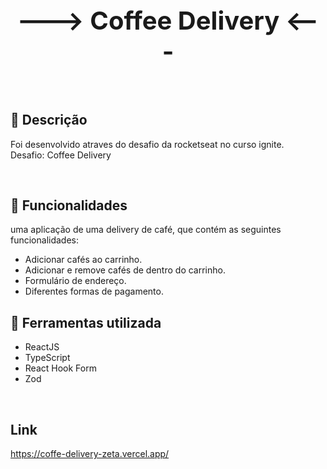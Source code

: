 <p align="center">

 <h1 align="center" style="font-size:40px">---> Coffee Delivery <---</h2>
</p>

<br />

<a name="description"></a>
## 🧾 Descrição

Foi desenvolvido atraves do desafio da rocketseat no curso ignite.<br/>
Desafio: Coffee Delivery

<br/>

<a name="features"></a>
## 📖 Funcionalidades
uma aplicação de uma delivery de café, que contém as seguintes funcionalidades:

- Adicionar cafés ao carrinho.
- Adicionar e remove cafés de dentro do carrinho.
- Formulário de endereço.
- Diferentes formas de pagamento.


<a name="tech-stack"></a>
## 🔧 Ferramentas utilizada

- ReactJS
- TypeScript
- React Hook Form
- Zod


<br/>

<a name="tech-stack"></a>
## Link
https://coffe-delivery-zeta.vercel.app/
